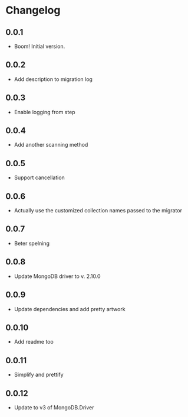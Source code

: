 # Changelog

## 0.0.1
* Boom! Initial version.

## 0.0.2
* Add description to migration log

## 0.0.3
* Enable logging from step

## 0.0.4
* Add another scanning method

## 0.0.5
* Support cancellation

## 0.0.6
* Actually use the customized collection names passed to the migrator

## 0.0.7
* Beter spelning

## 0.0.8
* Update MongoDB driver to v. 2.10.0

## 0.0.9
* Update dependencies and add pretty artwork

## 0.0.10
* Add readme too

## 0.0.11
* Simplify and prettify

## 0.0.12
* Update to v3 of MongoDB.Driver